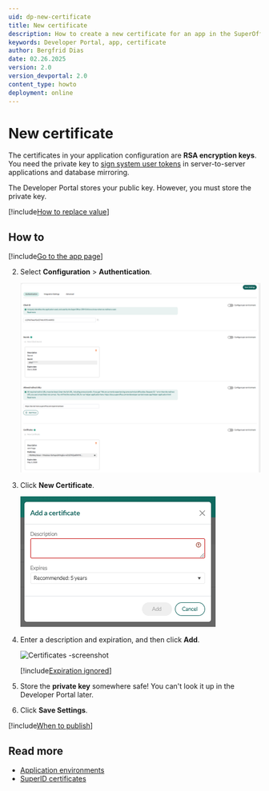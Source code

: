 ```yaml
---
uid: dp-new-certificate
title: New certificate
description: How to create a new certificate for an app in the SuperOffice Developer Portal.
keywords: Developer Portal, app, certificate
author: Bergfrid Dias
date: 02.26.2025
version: 2.0
version_devportal: 2.0
content_type: howto
deployment: online
---
```


# New certificate

The certificates in your application configuration are **RSA encryption keys**. You need the private key to [sign system user tokens][2] in server-to-server applications and database mirroring.

The Developer Portal stores your public key. However, you must store the private key.

[!include[How to replace value](includes/note-clear-to-replace.md)]

## How to

<!-- markdownlint-disable MD029 -->
[!include[Go to the app page](../../includes/go-to-app-page.md)]
<!-- List starts in the include. Next line MUST be 2. -->
2. Select **Configuration** > **Authentication**.

    ![Secrets and Certificates -screenshot][img1]

3. Click **New Certificate**.

    ![New Certificate dialog -screenshot][img2]

4. Enter a description and expiration, and then click **Add**.

    ![Certificates -screenshot][img3]

    [!include[Expiration ignored](includes/note-expiration.md)]

5. Store the **private key** somewhere safe! You can't look it up in the Developer Portal later.

6. Click **Save Settings**.

[!include[When to publish](../includes/ready-to-publish.md)]


<!-- markdownlint-restore -->

## Read more

* [Application environments][3]
* [SuperID certificates][1]




<!-- Referenced links -->
[3]: ../../getting-started/app-envir.md
[1]: ../../../api/authentication/online/certificates/index.md
[2]: ../../../api//authentication/online/auth-application/sign-system-user-token.md
[3]: ../request-to-publish.md

<!-- Referenced images -->
[img1]: media/secrets-and-certificates.png
[img2]: media/add-certificate.png
[img3]: media/certificate.png

